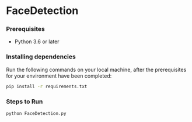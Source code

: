 # FaceDetection

### Prerequisites
* Python 3.6 or later

### Installing dependencies

Run the following commands on your local machine, after the prerequisites for your environment have been completed:

```bash
pip install -r requirements.txt
```

### Steps to Run
```bash
python FaceDetection.py
```
